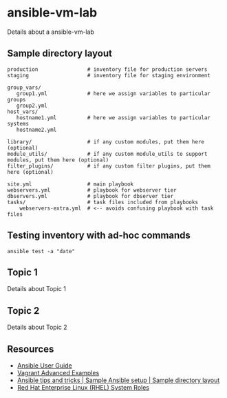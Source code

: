 # ansible-vm-lab

Details about a ansible-vm-lab

## Sample directory layout

```
production                # inventory file for production servers
staging                   # inventory file for staging environment

group_vars/
   group1.yml             # here we assign variables to particular groups
   group2.yml
host_vars/
   hostname1.yml          # here we assign variables to particular systems
   hostname2.yml

library/                  # if any custom modules, put them here (optional)
module_utils/             # if any custom module_utils to support modules, put them here (optional)
filter_plugins/           # if any custom filter plugins, put them here (optional)

site.yml                  # main playbook
webservers.yml            # playbook for webserver tier
dbservers.yml             # playbook for dbserver tier
tasks/                    # task files included from playbooks
    webservers-extra.yml  # <-- avoids confusing playbook with task files
```

## Testing inventory with ad-hoc commands

```
ansible test -a "date"
```

## Topic 1

Details about Topic 1

## Topic 2

Details about Topic 2

## Resources

- [Ansible User Guide](https://docs.ansible.com/ansible/2.8/user_guide/index.html)
- [Vagrant Advanced Examples](https://ctrlnotes.com/vagrant-advanced-examples/#-insert-custom-ssh-public-key-to-the-vm)
- [Ansible tips and tricks | Sample Ansible setup | Sample directory layout](https://docs.ansible.com/ansible/latest/tips_tricks/sample_setup.html#id1)
- [Red Hat Enterprise Linux (RHEL) System Roles](https://access.redhat.com/articles/3050101)
